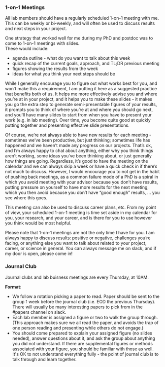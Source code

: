 ### 1-on-1 Meetings

All lab members should have a regularly scheduled 1-on-1 meeting with me. 
This can be weekly or bi-weekly, and will often be used to discuss results and next steps in your project. 

One strategy that worked well for me during my PhD and postdoc was to come to 1-on-1 meetings with slides.  
These would include:

  - agenda outline - what do you want to talk about this week
  - quick recap of the current goals, approach, and TL;DR previous meeting
  - figures showing the results from the week
  - ideas for what you think your next steps should be

While I generally encourage you to figure out what works best for you, and won’t make this a requirement, 
I am putting it here as a suggested practice that benefits both of us. 
It helps me more effectively advise you and where you’re at in your project, and it helps you to make these slides - 
it makes you go the extra step to generate semi-presentable figures of your results, 
it prompts you to think of where you’re at and where you should go next, 
and you'll have many slides to start from when you have to present your work (e.g. in lab meeting). 
Over time, you become quite good at quickly putting together and presenting effective slide presentations.

Of course, we’re not always able to have new results for each meeting - 
sometimes we’ve been productive, but just thinking; sometimes life has happened and we haven’t made any progress on our projects. 
That’s ok, and I’m always happy to chat about anything, either why you think things aren’t working, some ideas you've been thinking about, or just generally how things are going. 
Regardless, it’s good to have the meeting on the calendar and we can always skip a week or have a quick check in if there’s not much to discuss. 
However, I would encourage you to not get in the habit of pushing back meetings, as a common failure mode of a PhD is a spiral 
in which you avoid meeting with your advisor because you don’t have results, putting pressure on yourself to have more results for the next meeting, 
which you then avoid because you don’t have “good enough” results, … you see where this goes.

This meeting can also be used to discuss career plans, etc. 
From my point of view, your scheduled 1-on-1 meeting is time set aside in my calendar for you, your research, and your career, 
and is there for you to use however you think would be most helpful.

Please note that 1-on-1 meetings are not the only time I have for you. 
I am always happy to discuss results: positive or negative, challenges you’re facing, 
or anything else you want to talk about related to your project, career, or science in general. 
You can always message me on slack, and if my door is open, please come in!


### Journal Club

Journal clubs and lab buisness meetings are every Thursday, at 10AM.

**Format:**

- We follow a rotation picking a paper to read. Paper should be sent to the group 1 week before the journal club (i.e. EOD the previous Thursday). There will usually be many interesting papers to pick from in the #papers channel on slack.
- Each lab member is assigned a figure or two to walk the group through. (This approach makes sure we all read the paper, and avoids the trap of one person reading and presenting while others do not engage.)
- You should come prepared to explain your assigned figure (no slides needed), answer questions about it, and ask the group about anything you did not understand. If there are supplemental figures or methods associated with your figure, you should be familiar with those as well. It's OK to not understand everything fully - the point of journal club is to talk through and learn together.
